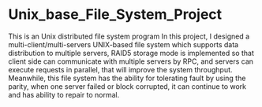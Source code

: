 # Unix_base_File_System_Project
This is an Unix distributed file system program
In this project, I designed a multi-client/multi-servers UNIX-based file system which supports data distribution to multiple servers, 
RAID5 storage mode is implemented so that client side can communicate with multiple servers by RPC, 
and servers can execute requests in parallel, that will improve the system throughput. 
Meanwhile, this file system has the ability for tolerating fault by using the parity, when one server failed or block 
corrupted, it can continue to work and has ability to repair to normal. 
